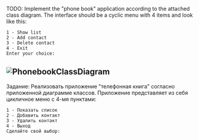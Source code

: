 TODO:
Implement the "phone book" application according to the attached class diagram.
The interface should be a cyclic menu with 4 items and look like this:

    1 - Show list
    2 - Add contact
    3 - Delete contact
    4 - Exit
    Enter your choice:
![PhonebookClassDiagram](https://user-images.githubusercontent.com/18448571/163596846-a939e5b8-2c22-4f1a-aad2-575c31f01512.png)
---------------------------------------
Задание:
Реализовать приложение "телефонная книга" согласно приложенной диаграмме классов.
Приложение представляет из себя цикличное меню с 4-мя пунктами:

    1 - Показать список
    2 - Добавить контакт
    3 - Удалить контакт
    4 - Выход
    Сделайте свой выбор:




